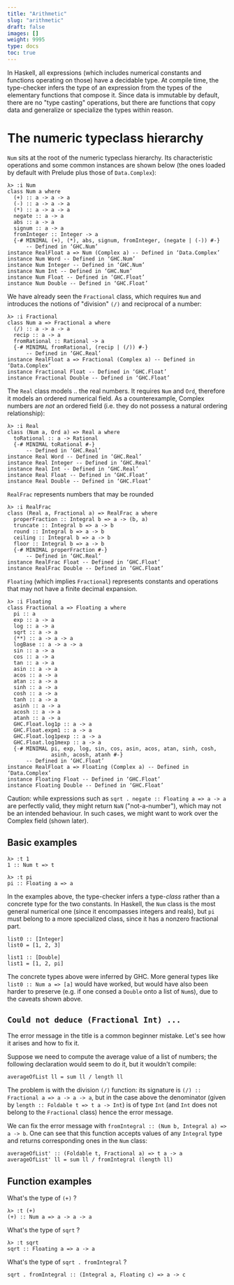 ```yaml
---
title: "Arithmetic"
slug: "arithmetic"
draft: false
images: []
weight: 9995
type: docs
toc: true
---
```


In Haskell, all expressions (which includes numerical constants and functions operating on those) have a decidable type. At compile time, the type-checker infers the type of an expression from the types of the elementary functions that compose it. Since data is immutable by default, there are no "type casting" operations, but there are functions that copy data and generalize or specialize the types within reason.


# The numeric typeclass hierarchy

`Num` sits at the root of the numeric typeclass hierarchy. Its characteristic operations and some common instances are shown below (the ones loaded by default with Prelude plus those of `Data.Complex`):

    λ> :i Num
    class Num a where
      (+) :: a -> a -> a
      (-) :: a -> a -> a
      (*) :: a -> a -> a
      negate :: a -> a
      abs :: a -> a
      signum :: a -> a
      fromInteger :: Integer -> a
      {-# MINIMAL (+), (*), abs, signum, fromInteger, (negate | (-)) #-}
          -- Defined in ‘GHC.Num’
    instance RealFloat a => Num (Complex a) -- Defined in ‘Data.Complex’
    instance Num Word -- Defined in ‘GHC.Num’
    instance Num Integer -- Defined in ‘GHC.Num’
    instance Num Int -- Defined in ‘GHC.Num’
    instance Num Float -- Defined in ‘GHC.Float’
    instance Num Double -- Defined in ‘GHC.Float’

We have already seen the `Fractional` class, which requires `Num` and introduces the notions of "division" `(/)` and reciprocal of a number:

    λ> :i Fractional
    class Num a => Fractional a where
      (/) :: a -> a -> a
      recip :: a -> a
      fromRational :: Rational -> a
      {-# MINIMAL fromRational, (recip | (/)) #-}
          -- Defined in ‘GHC.Real’
    instance RealFloat a => Fractional (Complex a) -- Defined in ‘Data.Complex’
    instance Fractional Float -- Defined in ‘GHC.Float’
    instance Fractional Double -- Defined in ‘GHC.Float’

The `Real` class models .. the real numbers. It requires `Num` and `Ord`, therefore it models an ordered numerical field. As a counterexample, Complex numbers are _not_ an ordered field (i.e. they do not possess a natural ordering relationship):


    λ> :i Real
    class (Num a, Ord a) => Real a where
      toRational :: a -> Rational
      {-# MINIMAL toRational #-}
          -- Defined in ‘GHC.Real’
    instance Real Word -- Defined in ‘GHC.Real’
    instance Real Integer -- Defined in ‘GHC.Real’
    instance Real Int -- Defined in ‘GHC.Real’
    instance Real Float -- Defined in ‘GHC.Float’
    instance Real Double -- Defined in ‘GHC.Float’

`RealFrac` represents numbers that may be rounded

    λ> :i RealFrac
    class (Real a, Fractional a) => RealFrac a where
      properFraction :: Integral b => a -> (b, a)
      truncate :: Integral b => a -> b
      round :: Integral b => a -> b
      ceiling :: Integral b => a -> b
      floor :: Integral b => a -> b
      {-# MINIMAL properFraction #-}
          -- Defined in ‘GHC.Real’
    instance RealFrac Float -- Defined in ‘GHC.Float’
    instance RealFrac Double -- Defined in ‘GHC.Float’


`Floating` (which implies `Fractional`) represents constants and operations that may not have a finite decimal expansion. 


    λ> :i Floating
    class Fractional a => Floating a where
      pi :: a
      exp :: a -> a
      log :: a -> a
      sqrt :: a -> a
      (**) :: a -> a -> a
      logBase :: a -> a -> a
      sin :: a -> a
      cos :: a -> a
      tan :: a -> a
      asin :: a -> a
      acos :: a -> a
      atan :: a -> a
      sinh :: a -> a
      cosh :: a -> a
      tanh :: a -> a
      asinh :: a -> a
      acosh :: a -> a
      atanh :: a -> a
      GHC.Float.log1p :: a -> a
      GHC.Float.expm1 :: a -> a
      GHC.Float.log1pexp :: a -> a
      GHC.Float.log1mexp :: a -> a
      {-# MINIMAL pi, exp, log, sin, cos, asin, acos, atan, sinh, cosh,
                  asinh, acosh, atanh #-}
          -- Defined in ‘GHC.Float’
    instance RealFloat a => Floating (Complex a) -- Defined in ‘Data.Complex’
    instance Floating Float -- Defined in ‘GHC.Float’
    instance Floating Double -- Defined in ‘GHC.Float’

Caution: while expressions such as `sqrt . negate :: Floating a => a -> a` are perfectly valid, they might return `NaN` ("not-a-number"), which may not be an intended behaviour. In such cases, we might want to work over the Complex field (shown later).

## Basic examples
    λ> :t 1
    1 :: Num t => t

    λ> :t pi
    pi :: Floating a => a

In the examples above, the type-checker infers a type-_class_ rather than a concrete type for the two constants. In Haskell, the `Num` class is the most general numerical one (since it encompasses integers and reals), but `pi` must belong to a more specialized class, since it has a nonzero fractional part.

    list0 :: [Integer]
    list0 = [1, 2, 3]
    
    list1 :: [Double]
    list1 = [1, 2, pi]

The concrete types above were inferred by GHC. More general types like `list0 :: Num a => [a]` would have worked, but would have also been harder to preserve (e.g. if one consed a `Double` onto a list of `Num`s), due to the caveats shown above.

## `Could not deduce (Fractional Int) ...`
The error message in the title is a common beginner mistake. Let's see how it arises and how to fix it.

Suppose we need to compute the average value of a list of numbers; the following declaration would seem to do it, but it wouldn't compile:

    averageOfList ll = sum ll / length ll

The problem is with the division `(/)` function: its signature is `(/) :: Fractional a => a -> a -> a`, but in the case above the denominator (given by `length :: Foldable t => t a -> Int`) is of type `Int` (and `Int` does not belong to the `Fractional` class) hence the error message.

We can fix the error message with `fromIntegral :: (Num b, Integral a) => a -> b`. One can see that this function accepts values of any `Integral` type and returns corresponding ones in the `Num` class:

    averageOfList' :: (Foldable t, Fractional a) => t a -> a
    averageOfList' ll = sum ll / fromIntegral (length ll)

## Function examples
What's the type of `(+)` ?

    λ> :t (+)
    (+) :: Num a => a -> a -> a

What's the type of `sqrt` ?

    λ> :t sqrt
    sqrt :: Floating a => a -> a

What's the type of `sqrt . fromIntegral` ?

    sqrt . fromIntegral :: (Integral a, Floating c) => a -> c

